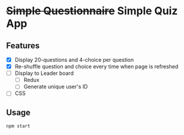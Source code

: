 # ~~Simple Questionnaire~~ Simple Quiz App

## Features

- [x] Display 20-questions and 4-choice per question
- [x] Re-shuffle question and choice every time when page is refreshed
- [ ] Display to Leader board
  - [ ] Redux
  - [ ] Generate unique user's ID
- [ ] CSS

## Usage

```sh
npm start
```
